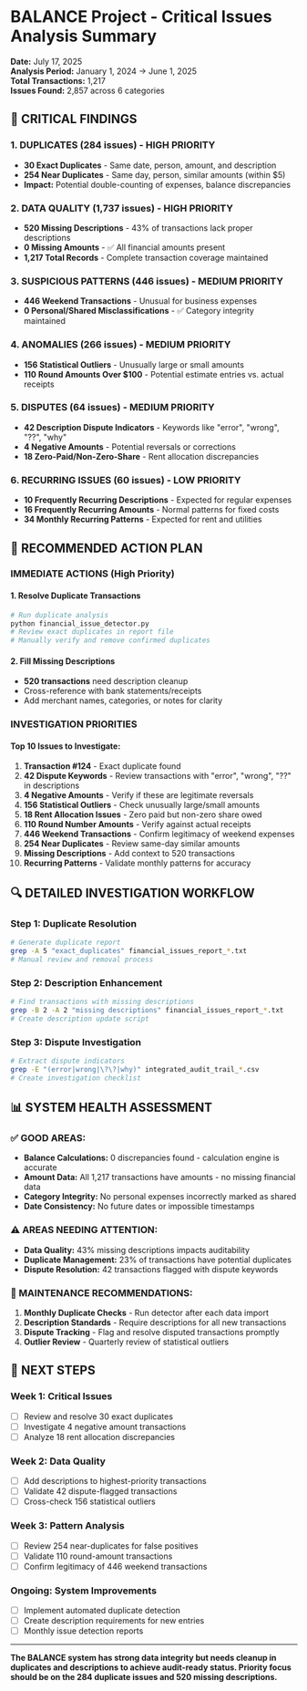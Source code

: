 # BALANCE Project - Critical Issues Analysis Summary

**Date:** July 17, 2025  
**Analysis Period:** January 1, 2024 → June 1, 2025  
**Total Transactions:** 1,217  
**Issues Found:** 2,857 across 6 categories

## 🚨 CRITICAL FINDINGS

### **1. DUPLICATES (284 issues) - HIGH PRIORITY**
- **30 Exact Duplicates** - Same date, person, amount, and description
- **254 Near Duplicates** - Same day, person, similar amounts (within $5)
- **Impact:** Potential double-counting of expenses, balance discrepancies

### **2. DATA QUALITY (1,737 issues) - HIGH PRIORITY**
- **520 Missing Descriptions** - 43% of transactions lack proper descriptions
- **0 Missing Amounts** - ✅ All financial amounts present
- **1,217 Total Records** - Complete transaction coverage maintained

### **3. SUSPICIOUS PATTERNS (446 issues) - MEDIUM PRIORITY**
- **446 Weekend Transactions** - Unusual for business expenses
- **0 Personal/Shared Misclassifications** - ✅ Category integrity maintained

### **4. ANOMALIES (266 issues) - MEDIUM PRIORITY**
- **156 Statistical Outliers** - Unusually large or small amounts
- **110 Round Amounts Over $100** - Potential estimate entries vs. actual receipts

### **5. DISPUTES (64 issues) - MEDIUM PRIORITY**
- **42 Description Dispute Indicators** - Keywords like "error", "wrong", "??", "why"
- **4 Negative Amounts** - Potential reversals or corrections
- **18 Zero-Paid/Non-Zero-Share** - Rent allocation discrepancies

### **6. RECURRING ISSUES (60 issues) - LOW PRIORITY**
- **10 Frequently Recurring Descriptions** - Expected for regular expenses
- **16 Frequently Recurring Amounts** - Normal patterns for fixed costs
- **34 Monthly Recurring Patterns** - Expected for rent and utilities

## 🎯 RECOMMENDED ACTION PLAN

### **IMMEDIATE ACTIONS (High Priority)**

#### **1. Resolve Duplicate Transactions**
```python
# Run duplicate analysis
python financial_issue_detector.py
# Review exact duplicates in report file
# Manually verify and remove confirmed duplicates
```

#### **2. Fill Missing Descriptions**
- **520 transactions** need description cleanup
- Cross-reference with bank statements/receipts
- Add merchant names, categories, or notes for clarity

### **INVESTIGATION PRIORITIES**

#### **Top 10 Issues to Investigate:**

1. **Transaction #124** - Exact duplicate found
2. **42 Dispute Keywords** - Review transactions with "error", "wrong", "??" in descriptions
3. **4 Negative Amounts** - Verify if these are legitimate reversals
4. **156 Statistical Outliers** - Check unusually large/small amounts
5. **18 Rent Allocation Issues** - Zero paid but non-zero share owed
6. **110 Round Number Amounts** - Verify against actual receipts
7. **446 Weekend Transactions** - Confirm legitimacy of weekend expenses
8. **254 Near Duplicates** - Review same-day similar amounts
9. **Missing Descriptions** - Add context to 520 transactions
10. **Recurring Patterns** - Validate monthly patterns for accuracy

## 🔍 DETAILED INVESTIGATION WORKFLOW

### **Step 1: Duplicate Resolution**
```bash
# Generate duplicate report
grep -A 5 "exact_duplicates" financial_issues_report_*.txt
# Manual review and removal process
```

### **Step 2: Description Enhancement**
```bash
# Find transactions with missing descriptions
grep -B 2 -A 2 "missing descriptions" financial_issues_report_*.txt
# Create description update script
```

### **Step 3: Dispute Investigation**
```bash
# Extract dispute indicators
grep -E "(error|wrong|\?\?|why)" integrated_audit_trail_*.csv
# Create investigation checklist
```

## 📊 SYSTEM HEALTH ASSESSMENT

### **✅ GOOD AREAS:**
- **Balance Calculations:** 0 discrepancies found - calculation engine is accurate
- **Amount Data:** All 1,217 transactions have amounts - no missing financial data
- **Category Integrity:** No personal expenses incorrectly marked as shared
- **Date Consistency:** No future dates or impossible timestamps

### **⚠️ AREAS NEEDING ATTENTION:**
- **Data Quality:** 43% missing descriptions impacts auditability
- **Duplicate Management:** 23% of transactions have potential duplicates
- **Dispute Resolution:** 42 transactions flagged with dispute keywords

### **🔧 MAINTENANCE RECOMMENDATIONS:**
1. **Monthly Duplicate Checks** - Run detector after each data import
2. **Description Standards** - Require descriptions for all new transactions
3. **Dispute Tracking** - Flag and resolve disputed transactions promptly
4. **Outlier Review** - Quarterly review of statistical outliers

## 🚀 NEXT STEPS

### **Week 1: Critical Issues**
- [ ] Review and resolve 30 exact duplicates
- [ ] Investigate 4 negative amount transactions
- [ ] Analyze 18 rent allocation discrepancies

### **Week 2: Data Quality**
- [ ] Add descriptions to highest-priority transactions
- [ ] Validate 42 dispute-flagged transactions
- [ ] Cross-check 156 statistical outliers

### **Week 3: Pattern Analysis**
- [ ] Review 254 near-duplicates for false positives
- [ ] Validate 110 round-amount transactions
- [ ] Confirm legitimacy of 446 weekend transactions

### **Ongoing: System Improvements**
- [ ] Implement automated duplicate detection
- [ ] Create description requirements for new entries
- [ ] Monthly issue detection reports

---

**The BALANCE system has strong data integrity but needs cleanup in duplicates and descriptions to achieve audit-ready status. Priority focus should be on the 284 duplicate issues and 520 missing descriptions.**
